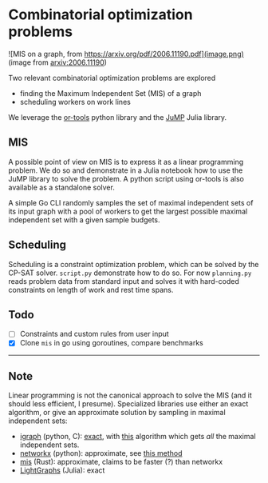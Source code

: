 # Combinatorial optimization problems

![MIS on a graph, from https://arxiv.org/pdf/2006.11190.pdf](image.png)
(image from [arxiv:2006.11190]( https://arxiv.org/pdf/2006.11190.pdf))

Two relevant combinatorial optimization problems are explored

- finding the Maximum Independent Set (MIS) of a graph
- scheduling workers on work lines

We leverage the [or-tools](https://developers.google.com/optimization/) python
library and the [JuMP](https://jump.dev) Julia library.

## MIS

A possible point of view on MIS is to express it as a linear programming
problem. We do so and demonstrate in a Julia notebook how to use the JuMP
library to solve the problem. A python script using or-tools is also available
as a standalone solver.

A simple Go CLI randomly samples the set of maximal independent sets of its input graph with a pool of workers to get the largest possible maximal independent set with a given sample budgets.

## Scheduling

Scheduling is a constraint optimization problem, which can be solved by the
CP-SAT solver. `script.py` demonstrate how to do so. For now `planning.py` reads
problem data from standard input and solves it with hard-coded constraints on
length of work and rest time spans.

## Todo

- [ ] Constraints and custom rules from user input
- [X] Clone `mis` in go using goroutines, compare benchmarks

---

## Note

Linear programming is not the canonical approach to solve the MIS (and it should
less efficient, I presume). Specialized libraries use either an exact algorithm,
or give an approximate solution by sampling in maximal independent sets:

- [igraph](https://igraph.org) (python, C):
  [exact](https://igraph.org/python/doc/api/igraph._igraph.GraphBase.html#maximal_independent_vertex_sets),
  with [this](https://epubs.siam.org/doi/abs/10.1137/0206036) algorithm which
  gets _all_ the maximal independent sets.
- [networkx](https://networkx.org/documentation/stable/index.html) (python):
  approximate, see [this method](https://networkx.org/documentation/stable/reference/algorithms/generated/networkx.algorithms.approximation.clique.maximum_independent_set.html#networkx.algorithms.approximation.clique.maximum_independent_set)
- [mis](https://github.com/Ravenlocke/mis) (Rust): approximate, claims to be
  faster (?) than networkx
- [LightGraphs](https://github.com/JuliaGraphs/LightGraphs.jl) (Julia): exact
